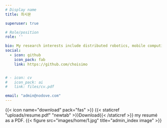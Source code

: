 ```yaml
---
# Display name
title: 최시몬

superuser: true

# Role/position
role: ''

bio: My research interests include distributed robotics, mobile computing and programmable matter.
social:
  - icon: github
    icon_pack: fab
    link: https://github.com/choisimo


# - icon: cv
#   icon_pack: ai
#   link: files/cv.pdf

email: "admin@nodove.com"
---
```


{{< icon name="download" pack="fas" >}} {{< staticref "uploads/resume.pdf" "newtab" >}}Download{{< /staticref >}} my resumé as a PDF.
{{< figure src="images/home/1.jpg" title="admin_index image" >}}
